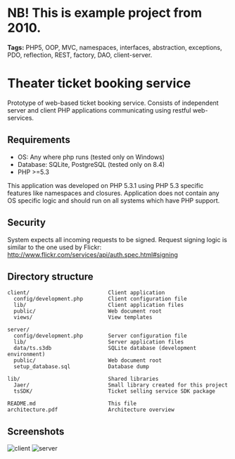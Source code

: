 # NB! This is example project from 2010.

**Tags:** PHP5, OOP, MVC, namespaces, interfaces, abstraction, exceptions, PDO, reflection, REST, factory, DAO, client-server.

Theater ticket booking service
==============================

Prototype of web-based ticket booking service. Consists of independent server and client PHP applications communicating using restful web-services.

## Requirements

- OS: Any where php runs (tested only on Windows)
- Database: SQLite, PostgreSQL (tested only on 8.4)
- PHP >=5.3

This application was developed on PHP 5.3.1 using PHP 5.3 specific features like namespaces and closures. Application does not contain any OS specific logic and should run on all systems which have PHP support.

## Security

System expects all incoming requests to be signed. Request signing logic is similar to the one used by Flickr: http://www.flickr.com/services/api/auth.spec.html#signing

## Directory structure

```
client/                         Client application
  config/development.php        Client configuration file
  lib/                          Client application files
  public/                       Web document root
  views/                        View templates

server/
  config/development.php        Server configuration file
  lib/                          Server application files
  data/ts.s3db                  SQLite database (development environment)
  public/                       Web document root
  setup_database.sql            Database dump

lib/                            Shared libraries
  Jaer/                         Small library created for this project
  tsSDK/                        Ticket selling service SDK package

README.md                       This file
architecture.pdf                Architecture overview
```

## Screenshots

![client](http://i.imgur.com/1oswQid.png)
![server](http://i.imgur.com/qjhzk2x.png)
